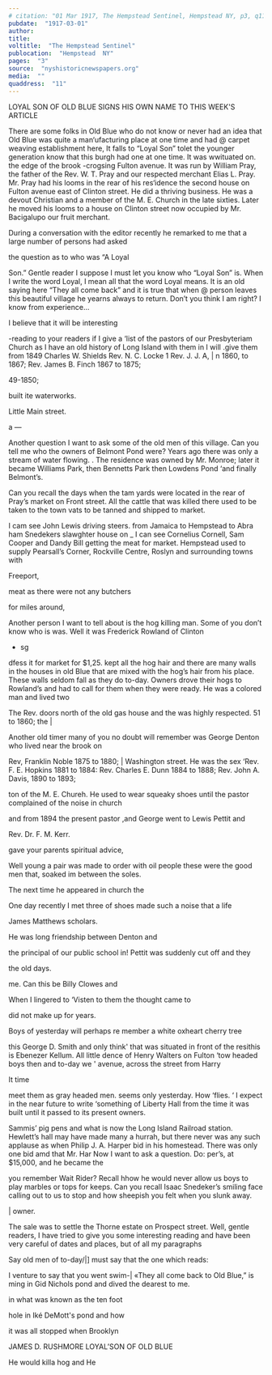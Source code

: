 ```yaml
---
# citation: "01 Mar 1917, The Hempstead Sentinel, Hempstead NY, p3, q11, .nyshistoricnewspapers.org
pubdate:  "1917-03-01"
author: 
title: 
voltitle:  "The Hempstead Sentinel"
publocation:  "Hempstead  NY"
pages:  "3"
source:  "nyshistoricnewspapers.org"
media:  ""
quaddress:  "11"
---
```


LOYAL SON OF OLD BLUE SIGNS HIS OWN NAME TO THIS WEEK'S ARTICLE 

There are some folks in Old Blue who do not know or never had an idea that Old Blue was quite a man‘ufacturing place at one time and had @ carpet weaving establishment here, It falls to “Loyal Son” tolet the younger generation know that this burgh had one at one time. It was wwituated on. the edge of the brook -crogsing Fulton avenue. It was run by William Pray, the father of the Rev. W. T. Pray and our respected merchant Elias L. Pray. Mr. Pray had his looms in the rear of his res‘idence the second house on Fulton avenue east of Clinton street. He did a thriving business. He was a devout Christian and a member of the M. E. Church in the late sixties. Later he moved his looms to a house on Clinton street now occupied by Mr. Bacigalupo our fruit merchant. 

During a conversation with the editor recently he remarked to me that a large number of persons had asked 

the question as to who was “A Loyal 

Son.” Gentle reader I suppose I must let you know who “Loyal Son” is. When I write the word Loyal, I mean all that the word Loyal means. It is an old saying here “They all come back” and it is true that when @ person leaves this beautiful village he yearns always to return. Don’t you think I am right? I know from experience... 

I believe that it will be interesting 

-reading to your readers if I give a ‘list of the pastors of our Presbyteriam Church as I have an old history of Long Island with them in I will .give them from 1849 Charles W. Shields Rev. N. C. Locke 1 Rev. J. J. A, | n 1860, to 1867; Rev. James B. Finch 1867 to 1875; 









49-1850; 

built ite waterworks. 

Little Main street. 





a — 

Another question I want to ask some of the old men of this village. Can you tell me who the owners of Belmont Pond were? Years ago there was only a stream of water flowing. . The residence was owned by Mr. Monroe; later it became Williams Park, then Bennetts Park then Lowdens Pond ‘and finally Belmont’s. 

Can you recall the days when the tam yards were located in the rear of Pray’s market on Front street. All the cattle that was killed there used to be taken to the town vats to be tanned and shipped to market. 

I cam see John Lewis driving steers. from Jamaica to Hempstead to Abra ham Snedekers slawghter house on _ I can see Cornelius Cornell, Sam Cooper and Dandy Bill getting the meat for market. Hempstead used to supply Pearsall’s Corner, Rockville Centre, Roslyn and surrounding towns with 

Freeport, 

meat as there were not any butchers 

for miles around, 

Another person I want to tell about is the hog killing man. Some of you don’t know who is was. Well it was Frederick Rowland of Clinton 

+ sg 

dfess it for market for $1,25. kept all the hog hair and there are many walls in the houses in old Blue that are mixed with the hog’s hair from his place. These walls seldom fall as they do to-day. Owners drove their hogs to Rowland’s and had to call for them when they were ready. He was a colored man and lived two 

The Rev. doors north of the old gas house and the was highly respected. 51 to 1860; the | 

Another old timer many of you no doubt will remember was George Denton who lived near the brook on 

Rev, Franklin Noble 1875 to 1880; | Washington street. He was the sex ‘Rev. F. E. Hopkins 1881 to 1884: Rev. Charles E. Dunn 1884 to 1888; Rev. John A. Davis, 1890 to 1893; 

ton of the M. E. Chureh. He used to wear squeaky shoes until the pastor complained of the noise in church 

and from 1894 the present pastor ,and George went to Lewis Pettit and 

Rev. Dr. F. M. Kerr. 

gave your parents spiritual advice, 

Well young a pair was made to order with oil people these were the good men that, soaked im between the soles. 

The next time he appeared in church the 

One day recently I met three of shoes made such a noise that a life 

James Matthews scholars. 

He was long friendship between Denton and 

the principal of our public school in! Pettit was suddenly cut off and they 

the old days. 

me. Can this be Billy Clowes and 

When I lingered to ‘Visten to them the thought came to 

did not make up for years. 

Boys of yesterday will perhaps re member a white oxheart cherry tree 

this George D. Smith and only think' that was situated in front of the resithis is Ebenezer Kellum. All little dence of Henry Walters on Fulton ‘tow headed boys then and to-day we ' avenue, across the street from Harry 

It time 

meet them as gray headed men. seems only yesterday. How ‘flies. ‘ I expect in the near future to write ‘something of Liberty Hall from the time it was built until it passed to its present owners. 

Sammis’ pig pens and what is now the Long Island Railroad station. Hewlett’s hall may have made many a hurrah, but there never was any such applause as when Philip J. A. Harper bid in his homestead. There was only one bid amd that Mr. Har Now I want to ask a question. Do: per’s, at $15,000, and he became the 

you remember Wait Rider? Recall hhow he would never allow us boys to play marbles or tops for keeps. Can you recall Isaac Snedeker’s smiling face calling out to us to stop and how sheepish you felt when you slunk away. 

| owner. 





The sale was to settle the Thorne estate on Prospect street. Well, gentle readers, I have tried to give you some interesting reading and have been very careful of dates and places, but of all my paragraphs 

Say old men of to-day/|] must say that the one which reads: 

I venture to say that you went swim-| «They all come back to Old Blue,” is ming in Gid Nichols pond and dived the dearest to me. 

in what was known as the ten foot 

hole in Iké DeMott's pond and how 

it was all stopped when Brooklyn 

JAMES D. RUSHMORE LOYAL’SON OF OLD BLUE 

He would killa hog and He
